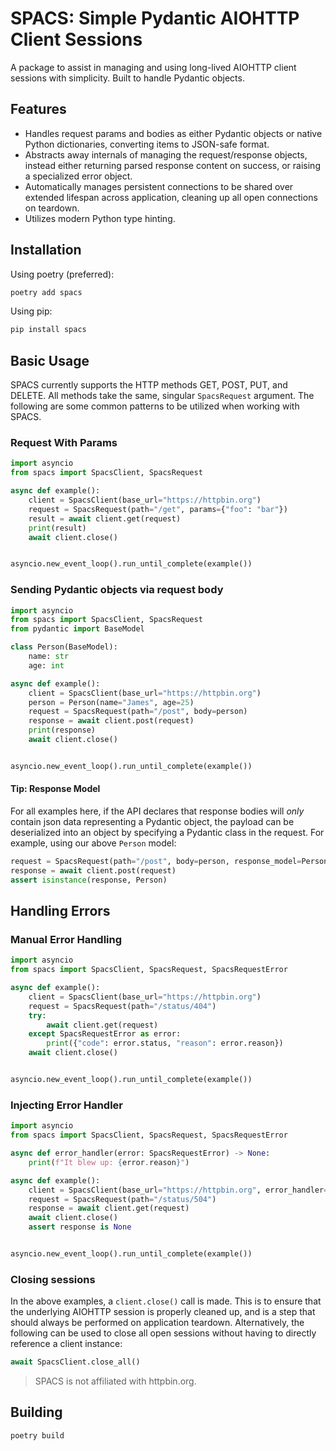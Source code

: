 # SPACS: Simple Pydantic AIOHTTP Client Sessions

A package to assist in managing and using long-lived AIOHTTP client sessions with simplicity. Built to handle Pydantic objects.

## Features

- Handles request params and bodies as either Pydantic objects or native Python dictionaries, converting items to JSON-safe format.
- Abstracts away internals of managing the request/response objects, instead either returning parsed response content on success, or raising a specialized error object.
- Automatically manages persistent connections to be shared over extended lifespan across application, cleaning up all open connections on teardown.
- Utilizes modern Python type hinting.

## Installation

Using poetry (preferred):

```bash
poetry add spacs
```

Using pip:

```bash
pip install spacs
```

## Basic Usage
SPACS currently supports the HTTP methods GET, POST, PUT, and DELETE. All methods take the same, singular `SpacsRequest` argument. The following are some common patterns to be utilized when working with SPACS.
### Request With Params
```python
import asyncio
from spacs import SpacsClient, SpacsRequest

async def example():
    client = SpacsClient(base_url="https://httpbin.org")
    request = SpacsRequest(path="/get", params={"foo": "bar"})
    result = await client.get(request)
    print(result)
    await client.close()


asyncio.new_event_loop().run_until_complete(example())
```

### Sending Pydantic objects via request body
```python
import asyncio
from spacs import SpacsClient, SpacsRequest
from pydantic import BaseModel

class Person(BaseModel):
    name: str
    age: int

async def example():
    client = SpacsClient(base_url="https://httpbin.org")
    person = Person(name="James", age=25)
    request = SpacsRequest(path="/post", body=person)
    response = await client.post(request)
    print(response)
    await client.close()


asyncio.new_event_loop().run_until_complete(example())
```

#### Tip: Response Model
For all examples here, if the API declares that response bodies will *only* contain json data representing a Pydantic object, the payload can be deserialized into an object by specifying a Pydantic class in the request. For example, using our above `Person` model:
```python
request = SpacsRequest(path="/post", body=person, response_model=Person)
response = await client.post(request)
assert isinstance(response, Person)
```

## Handling Errors
### Manual Error Handling
```python
import asyncio
from spacs import SpacsClient, SpacsRequest, SpacsRequestError

async def example():
    client = SpacsClient(base_url="https://httpbin.org")
    request = SpacsRequest(path="/status/404")
    try:
        await client.get(request)
    except SpacsRequestError as error:
        print({"code": error.status, "reason": error.reason})
    await client.close()


asyncio.new_event_loop().run_until_complete(example())
```

### Injecting Error Handler
```python
import asyncio
from spacs import SpacsClient, SpacsRequest, SpacsRequestError

async def error_handler(error: SpacsRequestError) -> None:
    print(f"It blew up: {error.reason}")

async def example():
    client = SpacsClient(base_url="https://httpbin.org", error_handler=error_handler)
    request = SpacsRequest(path="/status/504")
    response = await client.get(request)
    await client.close()
    assert response is None


asyncio.new_event_loop().run_until_complete(example())
```

### Closing sessions
In the above examples, a `client.close()` call is made. This is to ensure that the underlying AIOHTTP session
is properly cleaned up, and is a step that should always be performed on application teardown. Alternatively, the following can be used to close all open sessions without having to
directly reference a client instance:
```python
await SpacsClient.close_all()
```
> SPACS is not affiliated with httpbin.org.

## Building

```
poetry build
```

